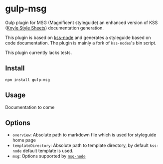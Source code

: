 # gulp-msg

Gulp plugin for MSG (Magnificent styleguide) an enhanced version of KSS ([Knyle Style Sheets](http://warpspire.com/kss/)) documentation generation.

This plugin is based on [kss-node](https://github.com/hughsk/kss-node) and generates a styleguide based on code documentation. The plugin is mainly a fork of `kss-nodes`'s bin script.

This plugin currently lacks tests.

## Install

```
npm install gulp-msg
```

## Usage

Documentation to come

## Options

* `overview`: Absolute path to markdown file which is used for styleguide home page
* `templateDirectory`: Absolute path to template directory, by default `kss-node` default template is used.
* `msg`: Options supported by [`msg-node`](https://github.com/mpeutz/msg)
